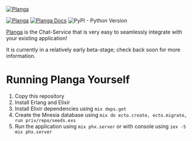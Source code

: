 [![Planga](https://planga.io/logo_planga2-with-text-rainbow-black.png)](https://planga.io)

[![Planga](https://img.shields.io/badge/%F0%9F%98%8E%20planga-chat-ff00ff.svg)](http://www.planga.io/)
[![Planga Docs](https://img.shields.io/badge/planga-docs-lightgrey.svg)](http://www.planga.io/docs)
![PyPI - Python Version](https://img.shields.io/pypi/pyversions/planga.svg)

[Planga](https://planga.io) is the Chat-Service that is very easy to seamlessly integrate with your existing application!


It is currently in a relatively early beta-stage; check back soon for more information.


# Running Planga Yourself

1. Copy this repository
2. Install Erlang and Elixir
3. Install Elixir dependencies using `mix deps.get`
4. Create the Mnesia database using `mix do ecto.create, ecto.migrate, run priv/repo/seeds.exs`
5. Run the application using `mix phx.server` or with console using `iex -S mix phx.server`
